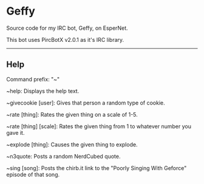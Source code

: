 # Geffy
Source code for my IRC bot, Geffy, on EsperNet.

This bot uses PircBotX v2.0.1 as it's IRC library.

----------
Help
----------
Command prefix: "~"

~help: Displays the help text.

~givecookie [user]: Gives that person a random type of cookie.

~rate [thing]: Rates the given thing on a scale of 1-5.

~rate [thing] [scale]: Rates the given thing from 1 to whatever number you gave it.

~explode [thing]: Causes the given thing to explode.

~n3quote: Posts a random NerdCubed quote.

~sing [song]: Posts the chirb.it link to the "Poorly Singing With Geforce" episode of that song.
